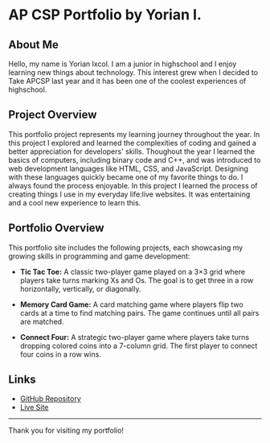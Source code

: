 # AP CSP Portfolio by Yorian I.

## About Me

Hello, my name is Yorian Ixcol. I am a junior in highschool and I enjoy learning new things about technology. This interest grew when I decided to Take APCSP last year and it has been one of the coolest experiences of highschool. 

## Project Overview

This portfolio project represents my learning journey throughout the year. In this project I explored  and learned the complexities of coding and gained a better appreciation for developers' skills. Thoughout the year I learned the basics of computers, including binary code and C++, and was introduced to web development languages like HTML, CSS, and JavaScript. Designing with these languages quickly became one of my favorite things to do. I always found the process enjoyable. In this project I learned the process of creating things I use in my everyday life:live websites. It was entertaining and a cool new experience to learn this. 

## Portfolio Overview

This portfolio site includes the following projects, each showcasing my growing skills in programming and game development:

- **Tic Tac Toe:** A classic two-player game played on a 3×3 grid where players take turns marking Xs and Os. The goal is to get three in a row horizontally, vertically, or diagonally.

- **Memory Card Game:** A card matching game where players flip two cards at a time to find matching pairs. The game continues until all pairs are matched.

- **Connect Four:** A strategic two-player game where players take turns dropping colored coins into a 7-column grid. The first player to connect four coins in a row wins.

## Links

- [GitHub Repository](https://github.com/yor1an/Final-Project](https://github.com/yor1an/Final-Project))
- [Live Site](https://yor1an.github.io/Final-Project/](https://yor1an.github.io/Final-Project/))

---

Thank you for visiting my portfolio!

